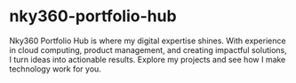 # nky360-portfolio-hub
Nky360 Portfolio Hub is where my digital expertise shines. With experience in cloud computing, product management, and creating impactful solutions, I turn ideas into actionable results. Explore my projects and see how I make technology work for you.
